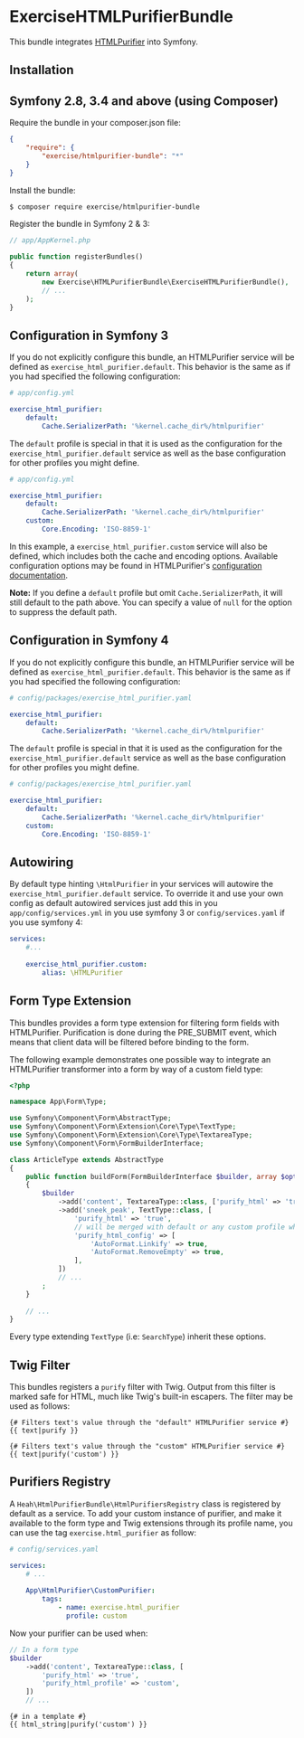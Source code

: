 # ExerciseHTMLPurifierBundle

This bundle integrates [HTMLPurifier][] into Symfony.

  [HTMLPurifier]: http://htmlpurifier.org/

## Installation

## Symfony 2.8, 3.4 and above (using Composer)

Require the bundle in your composer.json file:

```json
{
    "require": {
        "exercise/htmlpurifier-bundle": "*"
    }
}
```

Install the bundle:

```bash
$ composer require exercise/htmlpurifier-bundle
```

Register the bundle in Symfony 2 & 3:

```php
// app/AppKernel.php

public function registerBundles()
{
    return array(
        new Exercise\HTMLPurifierBundle\ExerciseHTMLPurifierBundle(),
        // ...
    );
}
```

## Configuration in Symfony 3

If you do not explicitly configure this bundle, an HTMLPurifier service will be
defined as `exercise_html_purifier.default`. This behavior is the same as if you
had specified the following configuration:

```yaml
# app/config.yml

exercise_html_purifier:
    default:
        Cache.SerializerPath: '%kernel.cache_dir%/htmlpurifier'
```

The `default` profile is special in that it is used as the configuration for the
`exercise_html_purifier.default` service as well as the base configuration for
other profiles you might define.

```yaml
# app/config.yml

exercise_html_purifier:
    default:
        Cache.SerializerPath: '%kernel.cache_dir%/htmlpurifier'
    custom:
        Core.Encoding: 'ISO-8859-1'
```

In this example, a `exercise_html_purifier.custom` service will also be defined,
which includes both the cache and encoding options. Available configuration
options may be found in HTMLPurifier's [configuration documentation][].

**Note:** If you define a `default` profile but omit `Cache.SerializerPath`, it
will still default to the path above. You can specify a value of `null` for the
option to suppress the default path.

  [configuration documentation]: http://htmlpurifier.org/live/configdoc/plain.html

## Configuration in Symfony 4

If you do not explicitly configure this bundle, an HTMLPurifier service will be
defined as `exercise_html_purifier.default`. This behavior is the same as if you
had specified the following configuration:

```yaml
# config/packages/exercise_html_purifier.yaml

exercise_html_purifier:
    default:
        Cache.SerializerPath: '%kernel.cache_dir%/htmlpurifier'
```

The `default` profile is special in that it is used as the configuration for the
`exercise_html_purifier.default` service as well as the base configuration for
other profiles you might define.

```yaml
# config/packages/exercise_html_purifier.yaml

exercise_html_purifier:
    default:
        Cache.SerializerPath: '%kernel.cache_dir%/htmlpurifier'
    custom:
        Core.Encoding: 'ISO-8859-1'
```
  
## Autowiring

By default type hinting `\HtmlPurifier` in your services will autowire
the `exercise_html_purifier.default` service.
To override it and use your own config as default autowired services just add
this in you `app/config/services.yml` in you use symfony 3 or `config/services.yaml`
if you use symfony 4:

```yaml
services:
    #...
    
    exercise_html_purifier.custom:
        alias: \HTMLPurifier
```

## Form Type Extension

This bundles provides a form type extension for filtering form fields with
HTMLPurifier. Purification is done during the PRE_SUBMIT event, which
means that client data will be filtered before binding to the form.

The following example demonstrates one possible way to integrate an HTMLPurifier
transformer into a form by way of a custom field type:

```php
<?php

namespace App\Form\Type;

use Symfony\Component\Form\AbstractType;
use Symfony\Component\Form\Extension\Core\Type\TextType;
use Symfony\Component\Form\Extension\Core\Type\TextareaType;
use Symfony\Component\Form\FormBuilderInterface;

class ArticleType extends AbstractType
{
    public function buildForm(FormBuilderInterface $builder, array $options)
    {
        $builder
            ->add('content', TextareaType::class, ['purify_html' => 'true', 'purify_html_profile' => 'custom'])
            ->add('sneek_peak', TextType::class, [
                'purify_html' => 'true',
                // will be merged with default or any custom profile when set
                'purify_html_config' => [
                    'AutoFormat.Linkify' => true,
                    'AutoFormat.RemoveEmpty' => true,
                ],
            ])
            // ...
        ;
    }
    
    // ...
}
```

Every type extending `TextType` (i.e: `SearchType`) inherit these options.

## Twig Filter

This bundles registers a `purify` filter with Twig. Output from this filter is
marked safe for HTML, much like Twig's built-in escapers. The filter may be used
as follows:

``` jinja
{# Filters text's value through the "default" HTMLPurifier service #}
{{ text|purify }}

{# Filters text's value through the "custom" HTMLPurifier service #}
{{ text|purify('custom') }}
```

## Purifiers Registry

A `Heah\HtmlPurifierBundle\HtmlPurifiersRegistry` class is registered by default
as a service. To add your custom instance of purifier, and make it available to
the form type and Twig extensions through its profile name, you can use the tag
`exercise.html_purifier` as follow:

```yaml
# config/services.yaml

services:
    # ...
    
    App\HtmlPurifier\CustomPurifier:
        tags:
            - name: exercise.html_purifier
              profile: custom
```

Now your purifier can be used when:

```php
// In a form type
$builder
    ->add('content', TextareaType::class, [
        'purify_html' => 'true',
        'purify_html_profile' => 'custom',
    ])
    // ...
```

```jinja
{# in a template #}
{{ html_string|purify('custom') }}
```
